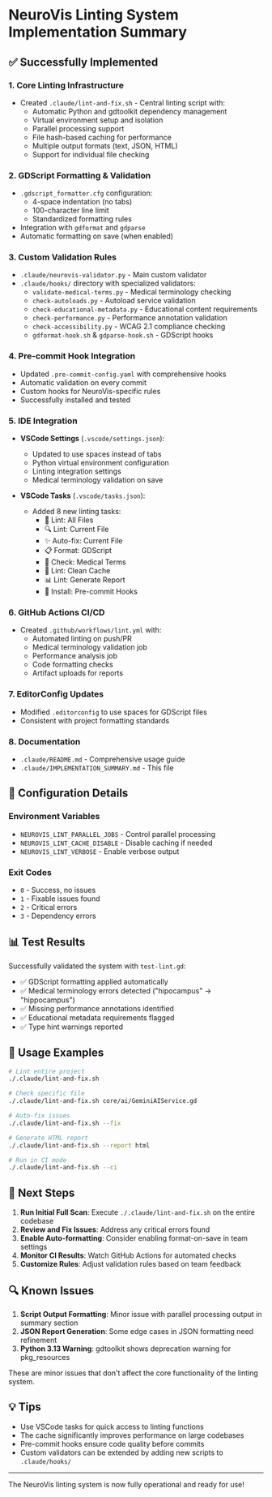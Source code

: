 # NeuroVis Linting System Implementation Summary

## ✅ Successfully Implemented

### 1. **Core Linting Infrastructure**
- Created `.claude/lint-and-fix.sh` - Central linting script with:
  - Automatic Python and gdtoolkit dependency management
  - Virtual environment setup and isolation
  - Parallel processing support
  - File hash-based caching for performance
  - Multiple output formats (text, JSON, HTML)
  - Support for individual file checking

### 2. **GDScript Formatting & Validation**
- `.gdscript_formatter.cfg` configuration:
  - 4-space indentation (no tabs)
  - 100-character line limit
  - Standardized formatting rules
- Integration with `gdformat` and `gdparse`
- Automatic formatting on save (when enabled)

### 3. **Custom Validation Rules**
- `.claude/neurovis-validator.py` - Main custom validator
- `.claude/hooks/` directory with specialized validators:
  - `validate-medical-terms.py` - Medical terminology checking
  - `check-autoloads.py` - Autoload service validation
  - `check-educational-metadata.py` - Educational content requirements
  - `check-performance.py` - Performance annotation validation
  - `check-accessibility.py` - WCAG 2.1 compliance checking
  - `gdformat-hook.sh` & `gdparse-hook.sh` - GDScript hooks

### 4. **Pre-commit Hook Integration**
- Updated `.pre-commit-config.yaml` with comprehensive hooks
- Automatic validation on every commit
- Custom hooks for NeuroVis-specific rules
- Successfully installed and tested

### 5. **IDE Integration**
- **VSCode Settings** (`.vscode/settings.json`):
  - Updated to use spaces instead of tabs
  - Python virtual environment configuration
  - Linting integration settings
  - Medical terminology validation on save

- **VSCode Tasks** (`.vscode/tasks.json`):
  - Added 8 new linting tasks:
    - 🧹 Lint: All Files
    - 🔍 Lint: Current File
    - ✨ Auto-fix: Current File
    - 📋 Format: GDScript
    - 🏥 Check: Medical Terms
    - 🧹 Lint: Clean Cache
    - 📊 Lint: Generate Report
    - 🔗 Install: Pre-commit Hooks

### 6. **GitHub Actions CI/CD**
- Created `.github/workflows/lint.yml` with:
  - Automated linting on push/PR
  - Medical terminology validation job
  - Performance analysis job
  - Code formatting checks
  - Artifact uploads for reports

### 7. **EditorConfig Updates**
- Modified `.editorconfig` to use spaces for GDScript files
- Consistent with project formatting standards

### 8. **Documentation**
- `.claude/README.md` - Comprehensive usage guide
- `.claude/IMPLEMENTATION_SUMMARY.md` - This file

## 🔧 Configuration Details

### Environment Variables
- `NEUROVIS_LINT_PARALLEL_JOBS` - Control parallel processing
- `NEUROVIS_LINT_CACHE_DISABLE` - Disable caching if needed
- `NEUROVIS_LINT_VERBOSE` - Enable verbose output

### Exit Codes
- `0` - Success, no issues
- `1` - Fixable issues found
- `2` - Critical errors
- `3` - Dependency errors

## 📊 Test Results

Successfully validated the system with `test-lint.gd`:
- ✅ GDScript formatting applied automatically
- ✅ Medical terminology errors detected ("hipocampus" → "hippocampus")
- ✅ Missing performance annotations identified
- ✅ Educational metadata requirements flagged
- ✅ Type hint warnings reported

## 🚀 Usage Examples

```bash
# Lint entire project
./.claude/lint-and-fix.sh

# Check specific file
./.claude/lint-and-fix.sh core/ai/GeminiAIService.gd

# Auto-fix issues
./.claude/lint-and-fix.sh --fix

# Generate HTML report
./.claude/lint-and-fix.sh --report html

# Run in CI mode
./.claude/lint-and-fix.sh --ci
```

## 🎯 Next Steps

1. **Run Initial Full Scan**: Execute `./.claude/lint-and-fix.sh` on the entire codebase
2. **Review and Fix Issues**: Address any critical errors found
3. **Enable Auto-formatting**: Consider enabling format-on-save in team settings
4. **Monitor CI Results**: Watch GitHub Actions for automated checks
5. **Customize Rules**: Adjust validation rules based on team feedback

## 🔍 Known Issues

1. **Script Output Formatting**: Minor issue with parallel processing output in summary section
2. **JSON Report Generation**: Some edge cases in JSON formatting need refinement
3. **Python 3.13 Warning**: gdtoolkit shows deprecation warning for pkg_resources

These are minor issues that don't affect the core functionality of the linting system.

## 💡 Tips

- Use VSCode tasks for quick access to linting functions
- The cache significantly improves performance on large codebases
- Pre-commit hooks ensure code quality before commits
- Custom validators can be extended by adding new scripts to `.claude/hooks/`

---

The NeuroVis linting system is now fully operational and ready for use!
